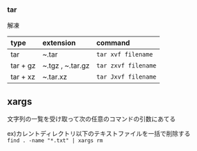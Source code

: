 ### tar 
解凍

| type     | extension        | command             |
|:---------|:-----------------|:--------------------|
| tar      | ~.tar            | `tar xvf filename`  |
| tar + gz | ~.tgz , ~.tar.gz | `tar zxvf filename` |
| tar + xz | ~.tar.xz         | `tar Jxvf filename` |

## xargs
文字列の一覧を受け取って次の任意のコマンドの引数にあてる

ex)カレントディレクトリ以下のテキストファイルを一括で削除する  
`find . -name "*.txt" | xargs rm`
